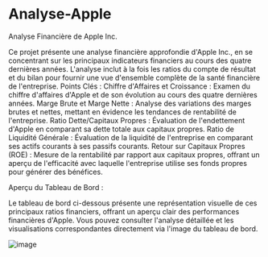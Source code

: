 # Analyse-Apple
Analyse Financière de Apple Inc.

Ce projet présente une analyse financière approfondie d'Apple Inc., en se concentrant sur les principaux indicateurs financiers au cours des quatre dernières années. L'analyse inclut à la fois les ratios du compte de résultat et du bilan pour fournir une vue d'ensemble complète de la santé financière de l'entreprise.
Points Clés :
    Chiffre d'Affaires et Croissance : Examen du chiffre d'affaires d'Apple et de son évolution au cours des quatre dernières années.
    Marge Brute et Marge Nette : Analyse des variations des marges brutes et nettes, mettant en évidence les tendances de rentabilité de l'entreprise.
    Ratio Dette/Capitaux Propres : Évaluation de l'endettement d'Apple en comparant sa dette totale aux capitaux propres.
    Ratio de Liquidité Générale : Évaluation de la liquidité de l'entreprise en comparant ses actifs courants à ses passifs courants.
    Retour sur Capitaux Propres (ROE) : Mesure de la rentabilité par rapport aux capitaux propres, offrant un aperçu de l'efficacité avec laquelle l'entreprise utilise ses fonds propres pour générer des bénéfices.
    
Aperçu du Tableau de Bord :

Le tableau de bord ci-dessous présente une représentation visuelle de ces principaux ratios financiers, offrant un aperçu clair des performances financières d'Apple. Vous pouvez consulter l'analyse détaillée et les visualisations correspondantes directement via l'image du tableau de bord.

![image](https://github.com/user-attachments/assets/180f7aa2-85d3-4e6a-9358-85276bc13781)

